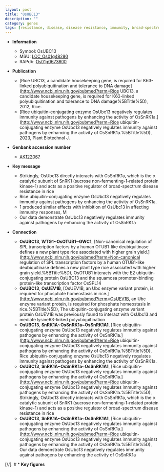```yaml
---
layout: post
title: "OsUBC13"
description: ""
category: genes
tags: [resistance, disease, disease resistance, immunity, broad-spectrum disease resistance, protein kinase]
---
```


* **Information**  
    + Symbol: OsUBC13  
    + MSU: [LOC_Os01g48280](http://rice.uga.edu/cgi-bin/ORF_infopage.cgi?orf=LOC_Os01g48280)  
    + RAPdb: [Os01g0673600](https://rapdb.dna.affrc.go.jp/locus/?name=Os01g0673600)  

* **Publication**  
    + [Rice UBC13, a candidate housekeeping gene, is required for K63-linked polyubiquitination and tolerance to DNA damage](http://www.ncbi.nlm.nih.gov/pubmed?term=Rice UBC13, a candidate housekeeping gene, is required for K63-linked polyubiquitination and tolerance to DNA damage%5BTitle%5D), 2012, Rice.
    + [Rice ubiquitin-conjugating enzyme OsUbc13 negatively regulates immunity against pathogens by enhancing the activity of OsSnRK1a.](http://www.ncbi.nlm.nih.gov/pubmed?term=Rice ubiquitin-conjugating enzyme OsUbc13 negatively regulates immunity against pathogens by enhancing the activity of OsSnRK1a.%5BTitle%5D), 2023, Plant Biotechnol J.

* **Genbank accession number**  
    + [AK122067](http://www.ncbi.nlm.nih.gov/nuccore/AK122067)

* **Key message**  
    + Strikingly, OsUbc13 directly interacts with OsSnRK1a, which is the α catalytic subunit of SnRK1 (sucrose non-fermenting-1-related protein kinase-1) and acts as a positive regulator of broad-spectrum disease resistance in rice
    + Rice ubiquitin-conjugating enzyme OsUbc13 negatively regulates immunity against pathogens by enhancing the activity of OsSnRK1a.
    + 1 produced similar effects with inhibition of OsUbc13 in affecting immunity responses, M
    + Our data demonstrate OsUbc13 negatively regulates immunity against pathogens by enhancing the activity of OsSnRK1a

* **Connection**  
    + __OsUBC13__, __WTG1~OsOTUB1~GWC1__, [Non-canonical regulation of SPL transcription factors by a human OTUB1-like deubiquitinase defines a new plant type rice associated with higher grain yield.](http://www.ncbi.nlm.nih.gov/pubmed?term=Non-canonical regulation of SPL transcription factors by a human OTUB1-like deubiquitinase defines a new plant type rice associated with higher grain yield.%5BTitle%5D),  OsOTUB1 interacts with the E2 ubiquitin-conjugating protein OsUBC13 and the squamosa promoter-binding protein-like transcription factor OsSPL14
    + __OsUBC13__, __OsUEV1B__, [OsUEV1B, an Ubc enzyme variant protein, is required for phosphate homeostasis in rice.](http://www.ncbi.nlm.nih.gov/pubmed?term=OsUEV1B, an Ubc enzyme variant protein, is required for phosphate homeostasis in rice.%5BTitle%5D),  The ubiquitin-conjugating enzyme variant protein OsUEV1B was previously found to interact with OsUbc13 and mediate lysine63-linked polyubiquitination
    + __OsUBC13__, __SnRK1A~OsSnRK1a~OsSnRK1A1__, [Rice ubiquitin-conjugating enzyme OsUbc13 negatively regulates immunity against pathogens by enhancing the activity of OsSnRK1a.](http://www.ncbi.nlm.nih.gov/pubmed?term=Rice ubiquitin-conjugating enzyme OsUbc13 negatively regulates immunity against pathogens by enhancing the activity of OsSnRK1a.%5BTitle%5D), Rice ubiquitin-conjugating enzyme OsUbc13 negatively regulates immunity against pathogens by enhancing the activity of OsSnRK1a.
    + __OsUBC13__, __SnRK1A~OsSnRK1a~OsSnRK1A1__, [Rice ubiquitin-conjugating enzyme OsUbc13 negatively regulates immunity against pathogens by enhancing the activity of OsSnRK1a.](http://www.ncbi.nlm.nih.gov/pubmed?term=Rice ubiquitin-conjugating enzyme OsUbc13 negatively regulates immunity against pathogens by enhancing the activity of OsSnRK1a.%5BTitle%5D),  Strikingly, OsUbc13 directly interacts with OsSnRK1a, which is the α catalytic subunit of SnRK1 (sucrose non-fermenting-1-related protein kinase-1) and acts as a positive regulator of broad-spectrum disease resistance in rice
    + __OsUBC13__, __SnRK1A~OsSnRK1a~OsSnRK1A1__, [Rice ubiquitin-conjugating enzyme OsUbc13 negatively regulates immunity against pathogens by enhancing the activity of OsSnRK1a.](http://www.ncbi.nlm.nih.gov/pubmed?term=Rice ubiquitin-conjugating enzyme OsUbc13 negatively regulates immunity against pathogens by enhancing the activity of OsSnRK1a.%5BTitle%5D),  Our data demonstrate OsUbc13 negatively regulates immunity against pathogens by enhancing the activity of OsSnRK1a

[//]: # * **Key figures**  


